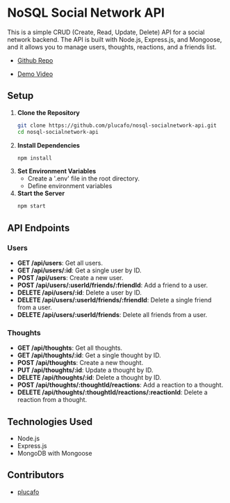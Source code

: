 # NoSQL Social Network API

This is a simple CRUD (Create, Read, Update, Delete) API for a social network backend. The API is built with Node.js, Express.js, and Mongoose, and it allows you to manage users, thoughts, reactions, and a friends list.

- [Github Repo](https://github.com/plucafo/nosql-socialnetwork-api)

- [Demo Video](https://www.google.com)

## Setup

1. **Clone the Repository**
   ```bash
   git clone https://github.com/plucafo/nosql-socialnetwork-api.git
   cd nosql-socialnetwork-api
2. **Install Dependencies**
   ```bash
   npm install
3. **Set Environment Variables**
   - Create a '.env' file in the root directory.
   - Define environment variables
4. **Start the Server**
   ```bash
   npm start

## API Endpoints

### Users

- **GET /api/users**: Get all users.
- **GET /api/users/:id**: Get a single user by ID.
- **POST /api/users**: Create a new user.
- **POST /api/users/:userId/friends/:friendId**: Add a friend to a user.
- **DELETE /api/users/:id**: Delete a user by ID.
- **DELETE /api/users/:userId/friends/:friendId**: Delete a single friend from a user.
- **DELETE /api/users/:userId/friends**: Delete all friends from a user.

### Thoughts

- **GET /api/thoughts**: Get all thoughts.
- **GET /api/thoughts/:id**: Get a single thought by ID.
- **POST /api/thoughts**: Create a new thought.
- **PUT /api/thoughts/:id**: Update a thought by ID.
- **DELETE /api/thoughts/:id**: Delete a thought by ID.
- **POST /api/thoughts/:thoughtId/reactions**: Add a reaction to a thought.
- **DELETE /api/thoughts/:thoughtId/reactions/:reactionId**: Delete a reaction from a thought.

## Technologies Used

- Node.js
- Express.js
- MongoDB with Mongoose

## Contributors

- [plucafo](https://github.com/plucafo)
